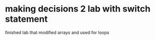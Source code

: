 # making decisions 2 lab with switch statement

finished lab that modified arrays and used for loops 
